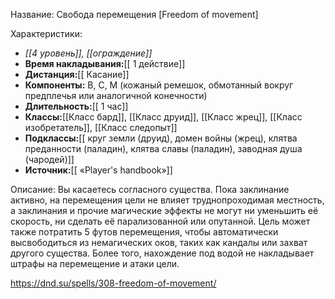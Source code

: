 Название: Свобода перемещения \[Freedom of movement] 

Характеристики:
- *[[4 уровень]], [[ограждение]]*
- **Время накладывания:**[[ 1 действие]]
- **Дистанция:**[[ Касание]]
- **Компоненты:** В, С, М (кожаный ремешок, обмотанный вокруг предплечья или аналогичной конечности)
- **Длительность:**[[ 1 час]]
- **Классы:**[[Класс  бард]], [[Класс друид]], [[Класс жрец]], [[Класс изобретатель]], [[Класс следопыт]]
- **Подклассы:**[[ круг земли (друид), домен войны (жрец), клятва преданности (паладин), клятва славы (паладин), заводная душа (чародей)]]
- **Источник:**[[ «Player's handbook»]]

Описание:
Вы касаетесь согласного существа. Пока заклинание активно, на перемещения цели не влияет труднопроходимая местность, а заклинания и прочие магические эффекты не могут ни уменьшить её скорость, ни сделать её парализованной или опутанной.
Цель может также потратить 5 футов перемещения, чтобы автоматически высвободиться из немагических оков, таких как кандалы или захват другого существа. Более того, нахождение под водой не накладывает штрафы на перемещение и атаки цели.

https://dnd.su/spells/308-freedom-of-movement/